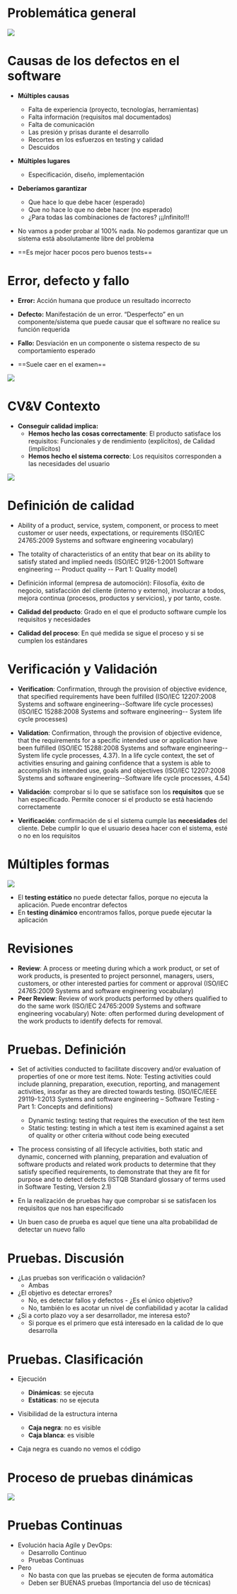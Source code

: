 # Problemática general

![](./img/Pasted%20image%2020230920182345.png)

# Causas de los defectos en el software

- **Múltiples causas**
	- Falta de experiencia (proyecto, tecnologías, herramientas)
	- Falta información (requisitos mal documentados)
	- Falta de comunicación
	- Las presión y prisas durante el desarrollo
	- Recortes en los esfuerzos en testing y calidad
	- Descuidos
- **Múltiples lugares**
	- Especificación, diseño, implementación
- **Deberíamos garantizar**
	- Que hace lo que debe hacer (esperado)
	- Que no hace lo que no debe hacer (no esperado)
	- ¿Para todas las combinaciones de factores? ¡¡¡Infinito!!!

- No vamos a poder probar al 100% nada. No podemos garantizar que un sistema está absolutamente libre del problema
- ==Es mejor hacer pocos pero buenos tests==

# Error, defecto y fallo

- **Error:** Acción humana que produce un resultado incorrecto
- **Defecto:** Manifestación de un error. “Desperfecto” en un componente/sistema que puede causar que el software no realice su función requerida
- **Fallo:** Desviación en un componente o sistema respecto de su comportamiento esperado

- ==Suele caer en el examen==

![](./img/Pasted%20image%2020230920184610.png)

# CV&V Contexto

- **Conseguir calidad implica:**
	- **Hemos hecho las cosas correctamente**: El producto satisface los requisitos: Funcionales y de rendimiento (explícitos), de Calidad (implícitos)  
	- **Hemos hecho el sistema correcto**: Los requisitos corresponden a las necesidades del usuario

![](./img/Pasted%20image%2020230920184722.png)

# Definición de calidad

- Ability of a product, service, system, component, or process to meet customer or user needs, expectations, or requirements (ISO/IEC 24765:2009 Systems and software engineering vocabulary)

- The totality of characteristics of an entity that bear on its ability to satisfy stated and implied needs (ISO/IEC 9126-1:2001 Software engineering -- Product quality -- Part 1: Quality model)

- Definición informal (empresa de automoción): Filosofía, éxito de negocio, satisfacción del cliente (interno y externo), involucrar a todos, mejora continua (procesos, productos y servicios), y por tanto, coste.

- **Calidad del producto**: Grado en el que el producto software cumple los requisitos y necesidades
- **Calidad del proceso**: En qué medida se sigue el proceso y si se cumplen los estándares

# Verificación y Validación

- **Verification**: Confirmation, through the provision of objective evidence, that specified requirements have been fulfilled (ISO/IEC 12207:2008 Systems and software engineering--Software life cycle processes) (ISO/IEC 15288:2008 Systems and software engineering-- System life cycle processes)
- **Validation**: Confirmation, through the provision of objective evidence, that the requirements for a specific intended use or application have been fulfilled (ISO/IEC 15288:2008 Systems and software engineering--System life cycle processes, 4.37). In a life cycle context, the set of activities ensuring and gaining confidence that a system is able to accomplish its intended use, goals and objectives (ISO/IEC 12207:2008 Systems and software engineering--Software life cycle processes, 4.54)

- **Validación**: comprobar si lo que se satisface son los **requisitos** que se han especificado. Permite conocer si el producto se está haciendo correctamente
- **Verificación**: confirmación de si el sistema cumple las **necesidades** del cliente. Debe cumplir lo que el usuario desea hacer con el sistema, esté o no en los requisitos
# Múltiples formas

![](./img/Pasted%20image%2020230920190821.png)

- El **testing estático** no puede detectar fallos, porque no ejecuta la aplicación. Puede encontrar defectos
- En **testing dinámico** encontramos fallos, porque puede ejecutar la aplicación

# Revisiones

- **Review**: A process or meeting during which a work product, or set of work products, is presented to project personnel, managers, users, customers, or other interested parties for comment or approval (ISO/IEC 24765:2009 Systems and software engineering vocabulary)
- **Peer Review**: Review of work products performed by others qualified to do the same work (ISO/IEC 24765:2009 Systems and software engineering vocabulary) Note: often performed during development of the work products to identify defects for removal.

# Pruebas. Definición

- Set of activities conducted to facilitate discovery and/or evaluation of properties of one or more test items. Note: Testing activities could include planning, preparation, execution, reporting, and management activities, insofar as they are directed towards testing. (ISO/IEC/IEEE 29119-1:2013 Systems and software engineering – Software Testing - Part 1: Concepts and definitions)
	- Dynamic testing: testing that requires the execution of the test item
	- Static testing: testing in which a test item is examined against a set of quality or other criteria without code being executed
- The process consisting of all lifecycle activities, both static and dynamic, concerned with planning, preparation and evaluation of software products and related work products to determine that they satisfy specified requirements, to demonstrate that they are fit for purpose and to detect defects (ISTQB Standard glossary of terms used in Software Testing, Version 2.1)

- En la realización de pruebas hay que comprobar si se satisfacen los requisitos que nos han especificado
- Un buen caso de prueba es aquel que tiene una alta probabilidad de detectar un nuevo fallo

# Pruebas. Discusión

- ¿Las pruebas son verificación o validación?
	- Ambas
- ¿El objetivo es detectar errores? 
	- No, es detectar fallos y defectos
- ¿Es el único objetivo?
	- No, también lo es acotar un nivel de confiabilidad y acotar la calidad
- ¿Si a corto plazo voy a ser desarrollador, me interesa esto?
	- Si porque es el primero que está interesado en la calidad de lo que desarrolla

# Pruebas. Clasificación

- Ejecución  
	- **Dinámicas**: se ejecuta 
	- **Estáticas**: no se ejecuta
- Visibilidad de la estructura interna 
	- **Caja negra**: no es visible  
	- **Caja blanca**: es visible

- Caja negra es cuando no vemos el código

# Proceso de pruebas dinámicas

![](./img/Pasted%20image%2020230920194523.png)

# Pruebas Continuas

- Evolución hacia Agile y DevOps: 
	- Desarrollo Continuo
	- Pruebas Continuas
- Pero
	-  No basta con que las pruebas se ejecuten de forma automática
	- Deben ser BUENAS pruebas (Importancia del uso de técnicas)



